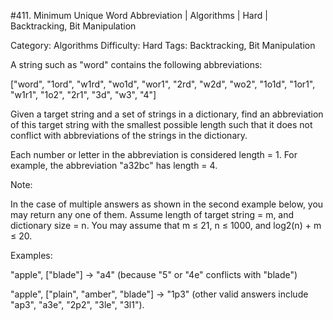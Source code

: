 #411. Minimum Unique Word Abbreviation | Algorithms | Hard | Backtracking, Bit Manipulation

Category: Algorithms
Difficulty: Hard
Tags: Backtracking, Bit Manipulation

A string such as "word" contains the following abbreviations:

["word", "1ord", "w1rd", "wo1d", "wor1", "2rd", "w2d", "wo2", "1o1d", "1or1", "w1r1", "1o2", "2r1", "3d", "w3", "4"]


Given a target string and a set of strings in a dictionary, find an abbreviation of this target string with the smallest possible length such that it does not conflict with abbreviations of the strings in the dictionary. 

Each number or letter in the abbreviation is considered length = 1. For example, the abbreviation "a32bc" has length = 4.

Note:

In the case of multiple answers as shown in the second example below, you may return any one of them.
Assume length of target string = m, and dictionary size = n. You may assume that m ≤ 21, n ≤ 1000, and log2(n) + m ≤ 20.



Examples:

"apple", ["blade"] -> "a4" (because "5" or "4e" conflicts with "blade")

"apple", ["plain", "amber", "blade"] -> "1p3" (other valid answers include "ap3", "a3e", "2p2", "3le", "3l1").


